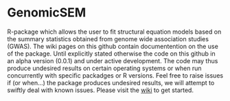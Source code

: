 # GenomicSEM

R-package which allows the user to fit structural equation models 
based on the summary statistics obtained from genome wide association studies (GWAS). The wiki pages on this github contain documentention on the use of the package. Until explicitly stated otherwise the code on this github in an alpha version (0.0.1) and under active development. The code may thus produce undesired results on certain operating systems or when run concurrently with specific packadges or R versions. Feel free to raise issues if (or when...) the package produces undesired results, we will attempt to swiftly deal with known issues. Please visit the [wiki](https://github.com/MichelNivard/GenomicSEM/wiki) to get started. 


